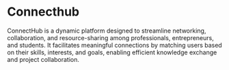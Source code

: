 # Connecthub
ConnectHub is a dynamic platform designed to streamline networking, collaboration, and resource-sharing among professionals, entrepreneurs, and students. It facilitates meaningful connections by matching users based on their skills, interests, and goals, enabling efficient knowledge exchange and project collaboration.
